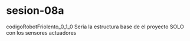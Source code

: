 # sesion-08a

codigoRobotFriolento_0_1_0 Seria la estructura base de el proyecto SOLO con los sensores actuadores
